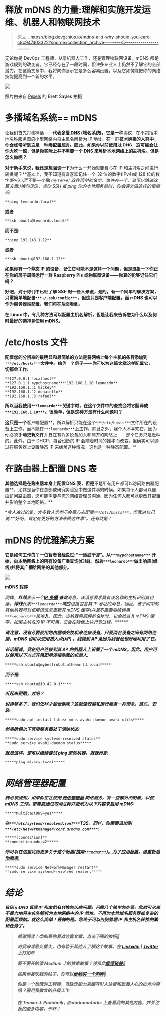 # 释放 mDNS 的力量:理解和实施开发运维、机器人和物联网技术

> 原文：<https://blog.devgenius.io/mdns-and-why-should-you-care-c8c947403322?source=collection_archive---------5----------------------->

无论你是 DevOps 工程师，从事机器人工作，还是管理物联网设备，mDNS 都是游戏规则的改变者。它已经存在了一段时间，但许多专业人士仍然不了解它的全部潜力。在这篇文章中，我将向你展示它是多么容易设置，以及它如何能把你的网络技能提高到一个新的水平。

![](img/2c3c12d3f753bb5d1bb9875dc61bdcaa.png)

照片由来自 [Pexels](https://www.pexels.com/) 的 Brett Sayles 拍摄

# 多播域名系统== mDNS

让我们首先打破神话——**代表[多播 DNS](https://en.wikipedia.org/wiki/Multicast_DNS) (域名系统)，它是一种**协议，在不包括本地名称服务器的小型网络内将主机名解析为 IP 地址。**在**一群**技术娴熟的人群中，你会经常听到这是一种[零配置](https://en.wikipedia.org/wiki/Zero-configuration_networking#Name_service_discovery)服务。因此，如果你以前使用过 DNS，这可能会让你大吃一惊，但是你实际上并不需要一个 DNS 来解析本地网络上的主机名。但是怎么做呢？**

**对于新手来说，我还是想强调一下**为什么一开始就要费心在 IP 和主机名之间进行转换呢？**基本上，我不知道有谁喜欢记住一个 32 位的数字(IPv4)或 128 位的数字(IPv6 ),而不是一个像 *myserver 这样简单的名字。*也许有一个，他可以跳过这篇文章:)换句话说，当你 SSH 或 ping 你的本地服务器时，你会喜欢做这样的事情吗:**

```
**ping leonardo.local**
```

**或者**

```
**ssh ubuntu@leonardo.local**
```

**而不是:**

```
**ping 192.168.1.12**
```

**或者**

```
**ssh ubuntu@192.168.1.12**
```

**如果你有一个静态 IP 的设备，记住它可能不是这样一个问题，但是想象一下你正在你的房子周围运行一群 Raspberry Pis 或物联网设备——你真的能够记住它们吗？**

**好吧，对于你们中已经了解 SSH 的一些人来说，是的，有一个简单的解决方案，只需简单地配置`***~/.ssh/config***`，但这只是客户端配置，而 mDNS 也可以作为服务器端配置，我们将在后面看到。**

**在 Linux 中，有几种方法可以配置主机名解析，但是让我来告诉您为什么以及何时最好的选择是使用 mDNS。**

# **/etc/hosts 文件**

**配置您的分辨率的最明显和最简单的方法是将网络上每个主机的条目添加到`***/etc/hosts***`文件中。给你一个例子——你可以为这篇文章这样配置它，一切都会工作:**

```
**127.0.0.1 localhost**
**127.0.1.1 mypchostname****192.168.1.10 leonardo**
**192.168.1.11 mickey**
**192.168.1.12 donatello**
**192.168.1.13 rafael**
```

**所以当我使用`***leonardo***`关键字时，在这个文件中的查找会将它翻译成`***192.168.1.10***`。很简单，但是这种方法有什么问题吗？**

**这只是一个**客户端配置**，所以解析只能在这个`***/etc/hosts***`文件所在的设备上工作，而不能在`***leonardo***`上工作。除此之外，我个人不喜欢它，因为你必须**手动更新文件**并且在有许多设备加入和离开的网络上——那个任务只是乏味的。此外，由于 DHCP，每台设备的 IP 会随着时间的推移而改变，但确实可以通过在服务器上设置静态 IP 来缓解这种情况，这也是一种静态配置。**

# **在路由器上配置 DNS 表**

**其他选择是在路由器本身上配置 DNS 表，但是**不是所有用户都可以访问路由器配置**，尤其是当你在总部或研究实验室中做这件事的时候。如果每个人都可以自由访问路由器，您可能需要与您的网络管理员沟通，因为任何人都可以更改其配置并影响整个本地网络。**

**令人难过的是，大多数人仍然不会费心去配置`***/etc/hosts***`，但我对自己说:*“好吧，肯定有更好的方法来做这件事”。*还有就是！**

# ****mDNS 的优雅解决方案****

**它是如何工作的？一位智者曾经说过:*“一图胜千言”*。从`***mypchostname***` 开始，向本地网络上的所有设备广播查询(红线)。然后`***leonardo***`做出响应(绿线)并将其广播给网络的其他部分。**

**![](img/8ac0829edece9de9be47a841391e1473.png)**

**mDNS 程序**

**同样，**红线**表示一个[**IP 多播**](https://en.wikipedia.org/wiki/IP_multicast) **查询**消息，该消息要求具有该名称的主机识别其自身。**绿线**代表`***leonardo***`****响应****组播包含其 IP 地址的消息，因此，该子网中的其他机器可以使用该信息更新其 mDNS 缓存(并且不需要后续调用*`***leonardo***`*是谁】*)。因此，当机器需要解析名称时，它会检查其 mDNS 缓存，如果主机名的 IP 不可用，它会在映像上执行该过程。*******

*****请注意，**没有必要使用路由器或交换机来连接设备，只要两台设备之间有网络连接，mDNS 也可以使用接入点(AP)** 。我提到 AP 是因为我曾经很好地利用了它。*****

*****长话短说，我在用户连接到其 AP 的机器人上设置了一个 mDNS。因此，用户可以使用以下方式*开箱即用*连接到我的机器人:*****

```
*****ssh ubuntu@mybestrobotintheworld.local*****
```

*****而不是:*****

```
*****ssh ubuntu@10.42.0.1*****
```

*****听起来更酷，对吧？*****

*****说得够多了，我们怎样才能做到呢？这就像安装和运行服务一样简单。首先，安装:*****

```
*****sudo apt install libnss-mdns avahi-daemon avahi-utils*****
```

*****然后确保以下两项服务都处于活动状态:*****

```
*****sudo service systemd-resolved status**
**sudo service avahi-daemon status*****
```

*****就是这样。您可以继续尝试 ping 您的机器。就我而言:*****

```
*****ping mickey.local*****
```

# *****网络管理器配置*****

*****我必须提到，如果你正在使用 [**网络管理器**](https://ubuntu.com/core/docs/networkmanager) 网络服务，有一些额外的配置，以使 mDNS 工作。您需要通过取消注释并更改为以下内容来启用 mDNS:*****

```
*****MulticastDNS=yes*****
```

*****在`***/etc/systemd/resolved.conf***`T35。同样，你需要追加到`***/etc/NetworkManager/conf.d/mdns.conf***`:*****

```
*****[connection]**
**connection.mdns=2*****
```

*****你可以在这里找到更多关于这个配置[(搜索`***mdns***`)。为了应用配置，请重新启动服务:](https://developer-old.gnome.org/NetworkManager/stable/settings-connection.html)*****

```
*****sudo service NetworkManager restart**
**sudo service systemd-resolved restart*****
```

# *****结论*****

*****告别 mDNS 管理 IP 和主机名转换的头痛问题。只需几个简单的步骤，您就可以毫不费力地将主机名解析为本地网络中的 IP 地址。不再为本地域名服务器或复杂的配置而烦恼。就这么简单！最棒的是。您终于可以告别管理 IP 和主机名转换的繁琐任务了。*****

> *****感谢阅读！😎如果你喜欢这篇文章，点击下面的按钮👏*****
> 
> *****对我来说意义重大，也有助于其他人了解这个故事。在 [Linkedin](https://www.linkedin.com/in/teodor-janez-podobnik/) | [Twitter](https://twitter.com/TeodorJanez) 上打招呼*****
> 
> *****要不要开始读 Medium 上的独家故事？使用此[推荐链接](https://medium.com/@tp4348/membership)🔗*****
> 
> *****如果你喜欢我的帖子，你可以[给我买一个热狗](https://www.buymeacoffee.com/tp4348)🌭*****
> 
> *****你是一个热情的工程师，但缺乏能力来编写引人注目和鼓舞人心的技术内容吗？雇用我做🛠️的升级工作*****
> 
> *****在 Teodor J. Podobnik，@dorkamotorka 上查看我的其他内容，并关注我的更多内容，干杯！*****